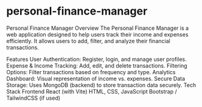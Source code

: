 # personal-finance-manager
Personal Finance Manager Overview The Personal Finance Manager is a web application designed to help users track their income and expenses efficiently. It allows users to add, filter, and analyze their financial transactions.

Features User Authentication: Register, login, and manage user profiles. Expense & Income Tracking: Add, edit, and delete transactions. Filtering Options: Filter transactions based on frequency and type. Analytics Dashboard: Visual representation of income vs. expenses. Secure Data Storage: Uses MongoDB (backend) to store transaction data securely. Tech Stack Frontend React (with Vite) HTML, CSS, JavaScript Bootstrap / TailwindCSS (if used)
